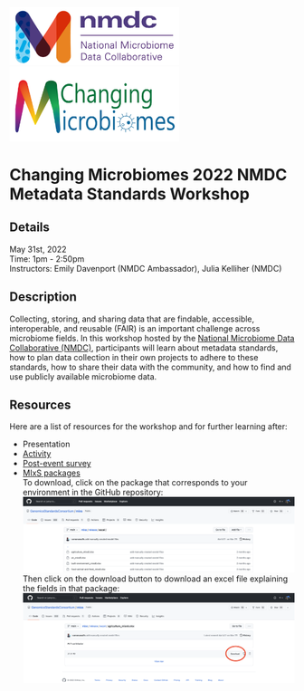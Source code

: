 <p float="left">
	<img src="files/nmdc_logo_long.jpeg" width="300" />
	<img src="files/ChangingMicrobiomes_Logo_long.png" width="300" />
</p>

# Changing Microbiomes 2022 NMDC Metadata Standards Workshop


## Details
May 31st, 2022  
Time: 1pm - 2:50pm  
Instructors: Emily Davenport (NMDC Ambassador), Julia Kelliher (NMDC)

## Description

Collecting, storing, and sharing data that are findable, accessible, interoperable, and reusable (FAIR) is an important challenge across microbiome fields. 
In this workshop hosted by the [National Microbiome Data Collaborative (NMDC)](https://microbiomedata.org/), participants will learn about metadata standards, how to plan data collection in their own projects to adhere to these standards, how to share their data with the community, and how to find and use publicly available microbiome data.

## Resources  

Here are a list of resources for the workshop and for further learning after:  
- Presentation  
- [Activity](https://docs.google.com/document/d/1WFUtwq2jUOVFfRDW8Q1jzITqAbVbUckTNVIIVgTVC9k/edit?usp=sharing)  
- [Post-event survey](https://bit.ly/PSUNMDC)  
- [MIxS packages](https://github.com/GenomicsStandardsConsortium/mixs/tree/main/release/excel)  
To download, click on the package that corresponds to your environment in the GitHub repository:  
![mixsPackages.png](files/mixsPackages.png)
Then click on the download button to download an excel file explaining the fields in that package:  
![downloadPackage.png](files/downloadPackage.png)
